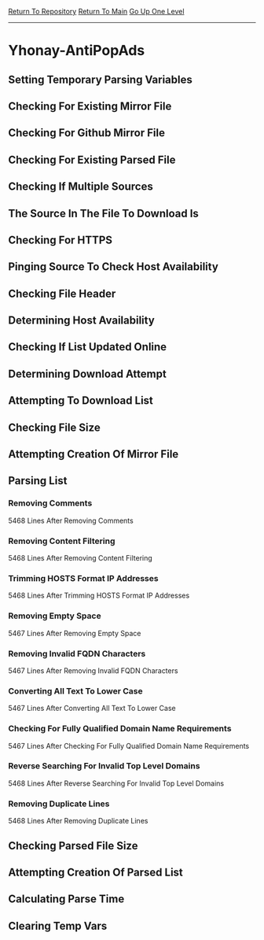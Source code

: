 [Return To Repository](https://github.com/deathbybandaid/piholeparser/)
[Return To Main](https://github.com/deathbybandaid/piholeparser/blob/master/RecentRunLogs/Mainlog.md)
[Go Up One Level](https://github.com/deathbybandaid/piholeparser/blob/master/RecentRunLogs/TopLevelScripts/30-Processing-External-Blacklists.md)
____________________________________
# Yhonay-AntiPopAds
## Setting Temporary Parsing Variables
## Checking For Existing Mirror File
## Checking For Github Mirror File
## Checking For Existing Parsed File
## Checking If Multiple Sources
## The Source In The File To Download Is
## Checking For HTTPS
## Pinging Source To Check Host Availability
## Checking File Header
## Determining Host Availability
## Checking If List Updated Online
## Determining Download Attempt
## Attempting To Download List
## Checking File Size
## Attempting Creation Of Mirror File
## Parsing List
### Removing Comments
5468 Lines After Removing Comments
### Removing Content Filtering
5468 Lines After Removing Content Filtering
### Trimming HOSTS Format IP Addresses
5468 Lines After Trimming HOSTS Format IP Addresses
### Removing Empty Space
5467 Lines After Removing Empty Space
### Removing Invalid FQDN Characters
5467 Lines After Removing Invalid FQDN Characters
### Converting All Text To Lower Case
5467 Lines After Converting All Text To Lower Case
### Checking For Fully Qualified Domain Name Requirements
5467 Lines After Checking For Fully Qualified Domain Name Requirements
### Reverse Searching For Invalid Top Level Domains
5468 Lines After Reverse Searching For Invalid Top Level Domains
### Removing Duplicate Lines
5468 Lines After Removing Duplicate Lines
## Checking Parsed File Size
## Attempting Creation Of Parsed List
## Calculating Parse Time
## Clearing Temp Vars
